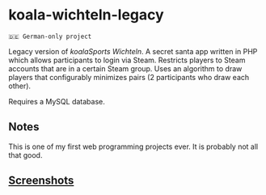 # koala-wichteln-legacy

```
🇩🇪 German-only project
```

Legacy version of *koalaSports Wichteln*. A secret santa app written in PHP which allows
participants to login via Steam. Restricts players to Steam accounts that are in a certain
Steam group. Uses an algorithm to draw players that configurably minimizes pairs
(2 participants who draw each other).

Requires a MySQL database.

## Notes
This is one of my first web programming projects ever. It is probably not all that good.

## [Screenshots](SCREENSHOTS.md)
